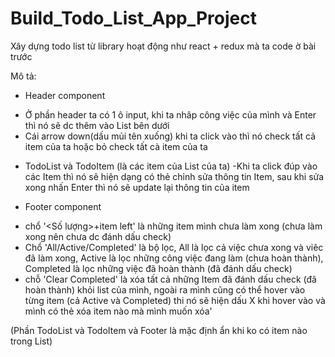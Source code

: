 # Build_Todo_List_App_Project
Xây dựng todo list từ library hoạt động như react + redux mà ta code ờ bài trước


Mô tả:
* Header component
- Ở phần header ta có 1 ô input, khi ta nhâp công việc của mình và Enter thì nó sẽ dc thêm vào List bên dưới
- Cái arrow down(dấu mủi tên xuống) khi ta click vào thì nó check tất cả item của ta hoặc bỏ check tất cà item của ta

* TodoList và TodoItem 
(là các item của List của ta)
-Khi ta click đúp vào các Item thì nó sẽ hiện dạng có thẻ chỉnh sửa thông tin Item, sau khi sửa xong nhấn Enter thì nó sẽ update lại thông tin của item

* Footer component
- chổ '<Số lượng>+item left' là những item mình chưa làm xong (chưa làm xong nên chưa dc đánh dấu check)
- Chổ 'All/Active/Completed' là bộ lọc, All là lọc cả việc chưa xong và viêc đã làm xong, Active là lọc những công việc đang làm (chưa hoàn thành), Completed là lọc những việc đã hoàn thành (đã đánh dấu check)
- chỗ 'Clear Completed' là xóa tất cả những Item đã đánh dấu check (đã hoàn thành) khỏi list của mình, ngoài ra mình cũng có thể hover vào từng item (cả Active và Completed) thi nó sẽ hiện dấu X khi hover vào và mình có thẻ xóa item nào mà mình muốn xóa'

(Phần TodoList và TodoItem và Footer là mặc định ẩn khi ko có item nào trong List)
